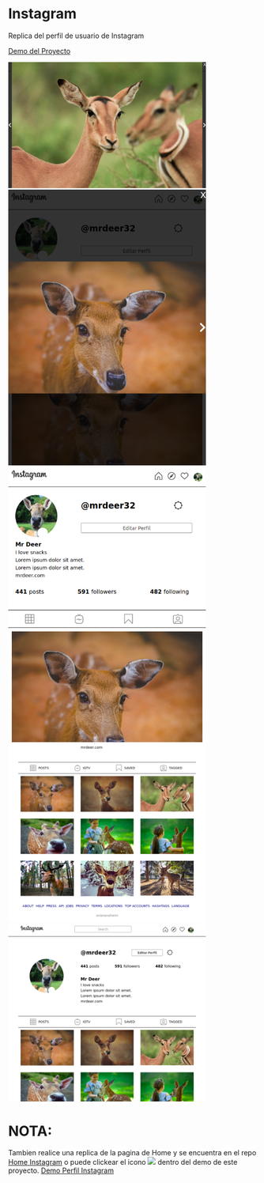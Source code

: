 # Instagram

Replica del perfil de usuario de Instagram

[Demo del Proyecto](https://oriananohemi.github.io/instagram/)

<img width=400 src="./img/Screen Shot 2020-08-23 at 15.50.14.png">

<img width=400 src="./img/Screen Shot 2020-08-23 at 15.50.07.png">

<img width=400 src="./img/Screen Shot 2020-08-23 at 15.50.04.png">

<img width=400 src="./img/Screen Shot 2020-08-23 at 15.49.54.png">

<img width=400 src="./img/Screen Shot 2020-08-23 at 15.49.49.png">

# NOTA:

Tambien realice una replica de la pagina de Home y se encuentra en el repo [Home Instagram](https://github.com/oriananohemi/instagram-home)
o puede clickear el icono <img src="https://img.icons8.com/fluent-systems-regular/24/000000/home.png"/> dentro del demo de este proyecto. [Demo Perfil Instagram](https://oriananohemi.github.io/instagram/)

